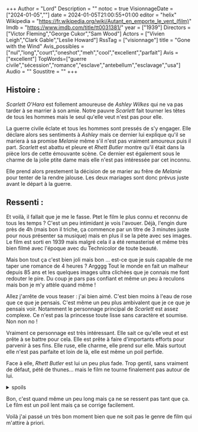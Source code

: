 +++
Author = "Lord"
Description = ""
notoc = true
VisionnageDate = ["2024-01-05",""]
date = 2024-01-05T21:00:55+01:00
editor = "helix"
Wikipedia = "https://fr.wikipedia.org/wiki/Autant_en_emporte_le_vent_(film)"
Imdb = "https://www.imdb.com/title/tt0031381/"
year = ["1939"]
Directors = ["Victor Fleming","George Cukor","Sam Wood"]
Actors = ["Vivien Leigh","Clark Gable","Leslie Howard"]
RssTag = ["visionnage"]
title = "Gone with the Wind"
Avis_possibles = ["nul","long","court","oneshot","meh","cool","excellent","parfait"]
Avis = ["excellent"] 
TopWords=["guerre civile","sécession","romance","esclave","antebellum","esclavage","usa"]
Audio = ""
Soustitre = ""
+++
## Histoire : 
*Scarlett O'Hara* est follement amoureuse de *Ashley Wilkes* qui ne va pas tarder à se marrier à son amie.
Notre pauvre *Scarlett* fait tourner les têtes de tous les hommes mais le seul qu'elle veut n'est pas pour elle.

La guerre civile éclate et tous les hommes sont pressés de s'y engager.
Elle déclare alors ses sentiments à *Ashley* mais ce dernier lui explique qu'il se mariera à sa promise *Melanie* même s'il n'est pas vraiment amoureux puis il part.
*Scarlett* est abattu et pleure et *Rhett Butler* montre qu'il était dans la pièce lors de cette émouvante scène.
Ce dernier est également sous le charme de la jolie ptite dame mais elle n'est pas intéressée par cet inconnu.

Elle prend alors prestement la décision de se marier au frêre de *Melanie* pour tenter de la rendre jalouse.
Les deux mariages sont donc prévus juste avant le départ à la guerre.

## Ressenti :
Et voilà, il fallait que je me le fasse.
Ptet le film le plus connu et reconnu de tous les temps ?
C'est un peu intimidant je vois l'avouer.
Déjà, l'engin dure près de 4h (mais bon il triche, ça commence par un titre de 3 minutes juste pour nous présenter sa musique) mais en plus il se la pète avec ses images.
Le film est sorti en 1939 mais malgré cela il a été remasterisé et même très bien filmé avec l'époque avec du Technicolor de toute beauté.

Mais bon tout ça c'est bien joli mais bon … est-ce que je suis capable de me taper une romance de 4 heures ?
Argggg
Tout le monde en fait un malheur depuis 85 ans et les quelques images ultra clichées que je connais me font redouter le pire.
Du coup je pars pas confiant et même un peu à reculons mais bon je m'y attèle quand même !

Allez j'arrête de vous teaser : j'ai bien aimé.
C'est bien moins à l'eau de rose que ce que je pensais.
C'est même un peu plus ambivalent que je ce que je pensais voir.
Notamment le personnage principal de *Scarlett* est assez complexe.
Ce n'est pas la princesse toute lisse sans caractère et soumise.
Non non no !

Vraiment ce personnage est très intéressant.
Elle sait ce qu'elle veut et est prête à se battre pour cela.
Elle est prête à faire d'importants efforts pour parvenir à ses fins.
Elle ruse, elle charme, elle prend sur elle.
Mais surtout elle n'est pas parfaite et loin de là, elle est même un poil perfide.

Face à elle, *Rhett Butler* est lui un peu plus fade.
Trop gentil, sans vraiment de défaut, pété de thunes… mais le film ne tourne finalement pas autour de lui.

<details><summary>spoils</summary>

Bon donc elle se marie sans conviction juste avant la guerre mais "par chance" son époux ne reviendra pas.
Elle se retrouve donc veuve et les conventions exigent que ce soit la fin de sa vie sentimentale mais *Rhett* n'est pas dupe et déboule et drague comme un fou.
Elle n'est toujours intéressée que par *Ashley* qui est toujours sur le front.

Lors d'une permission *Ashley* fait promettre à *Scarlett* de prendre soin de *Melanie* et de leur futur enfant.
Le conflit se rapproche de plus en plus.
*Scarlett* devient infirmière et soigne les blessés.
Mais ça y est la guerre est arrivée là, une grande partie des civiles fuie malheureusement *Melanie* est à deux doigts d'accoucher et il n'est pas vraiment possible de lui imposer maintenant un dangeureux périple.
*Scarlett* reste donc seule avec une esclave.
L'accouchement se passe bien mais la ville devient malfâmée, il faut fuir à tous prix.

*Scarlett* retrouve *Rhett* avec qui elle organise la fuite.
Cependant ce dernier ne les accompagne pas jusqu'au bout.
Les trois femmes se retrouvent à mi-chemin seules avec leur chariot.
Elles parviennent tout de même à leur destination où elles retrouvent leur maison vidée sans bouffe avec sa mère morte.
Avec les esclaves elles remettent de l'ordre et remettent la plantation de coton en ordre.
La situation s'améliore et ils peuvent même accueillir des soldats blessés.
Mais le destin s'acharne : elle doit payer un impôt de 300$ ce qui est impensable.
Elle va alors ruser : elle fait croire au fiancé de sa sœur que cette dernière va épouser un autre homme et du coup en profite pour se marier avec ce type qui a une boutique et un ptit peu de pognon.
Bien entendu elle n'a aucun amour pour son nouvel homme mais elle a désormais un peu de pognon et une scierie qui fonctionne parfaitement.

Bon je vais pas vous faire tout le film, là c'est environ jusqu'à la moitié.
Mais je voulais illustrer à quel point elle pouvait être manipulatrice.
C'est ce qui rend le personnage très intéressant je trouve.

</details>

Bon, c'est quand même un peu long mais ça ne se ressent pas tant que ça.
Le film est un poil lent mais ça se corrige facilement.

Voilà j'ai passé un très bon moment bien que ne soit pas le genre de film qui m'attire à priori.
